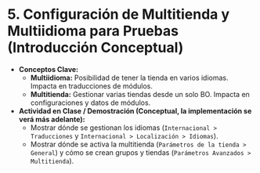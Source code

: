 # 5. Configuración de Multitienda y Multiidioma para Pruebas (Introducción Conceptual)

* **Conceptos Clave:**
  * **Multiidioma:** Posibilidad de tener la tienda en varios idiomas. Impacta en traducciones de módulos.
  * **Multitienda:** Gestionar varias tiendas desde un solo BO. Impacta en configuraciones y datos de módulos.
* **Actividad en Clase / Demostración (Conceptual, la implementación se verá más adelante):**
  * Mostrar dónde se gestionan los idiomas (`Internacional > Traducciones` y `Internacional > Localización > Idiomas`).
  * Mostrar dónde se activa la multitienda (`Parámetros de la tienda > General`) y cómo se crean grupos y tiendas (`Parámetros Avanzados > Multitienda`).
